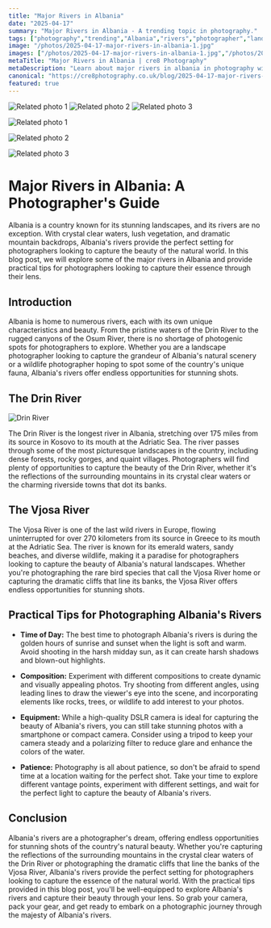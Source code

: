 ```yaml
---
title: "Major Rivers in Albania"
date: "2025-04-17"
summary: "Major Rivers in Albania - A trending topic in photography."
tags: ["photography","trending","Albania","rivers","photographer","landscapes","Drin River","Vjosa River","nature","tips","beauty"]
image: "/photos/2025-04-17-major-rivers-in-albania-1.jpg"
images: ["/photos/2025-04-17-major-rivers-in-albania-1.jpg","/photos/2025-04-17-major-rivers-in-albania-2.jpg","/photos/2025-04-17-major-rivers-in-albania-3.jpg"]
metaTitle: "Major Rivers in Albania | cre8 Photography"
metaDescription: "Learn about major rivers in albania in photography with practical tips and insights."
canonical: "https://cre8photography.co.uk/blog/2025-04-17-major-rivers-in-albania"
featured: true
---
```


<!-- Gallery as HTML -->

<div class="grid grid-cols-1 sm:grid-cols-2 md:grid-cols-3 gap-4">
  <img src="/photos/2025-04-17-major-rivers-in-albania-1.jpg" alt="Related photo 1" class="w-full rounded-lg" />
<img src="/photos/2025-04-17-major-rivers-in-albania-2.jpg" alt="Related photo 2" class="w-full rounded-lg" />
<img src="/photos/2025-04-17-major-rivers-in-albania-3.jpg" alt="Related photo 3" class="w-full rounded-lg" />
</div>


<!-- Gallery as Markdown -->
![Related photo 1](/photos/2025-04-17-major-rivers-in-albania-1.jpg)


![Related photo 2](/photos/2025-04-17-major-rivers-in-albania-2.jpg)


![Related photo 3](/photos/2025-04-17-major-rivers-in-albania-3.jpg)



# Major Rivers in Albania: A Photographer's Guide

Albania is a country known for its stunning landscapes, and its rivers are no exception. With crystal clear waters, lush vegetation, and dramatic mountain backdrops, Albania's rivers provide the perfect setting for photographers looking to capture the beauty of the natural world. In this blog post, we will explore some of the major rivers in Albania and provide practical tips for photographers looking to capture their essence through their lens.

## Introduction

Albania is home to numerous rivers, each with its own unique characteristics and beauty. From the pristine waters of the Drin River to the rugged canyons of the Osum River, there is no shortage of photogenic spots for photographers to explore. Whether you are a landscape photographer looking to capture the grandeur of Albania's natural scenery or a wildlife photographer hoping to spot some of the country's unique fauna, Albania's rivers offer endless opportunities for stunning shots.

## The Drin River

![Drin River](drin.jpg)

The Drin River is the longest river in Albania, stretching over 175 miles from its source in Kosovo to its mouth at the Adriatic Sea. The river passes through some of the most picturesque landscapes in the country, including dense forests, rocky gorges, and quaint villages. Photographers will find plenty of opportunities to capture the beauty of the Drin River, whether it's the reflections of the surrounding mountains in its crystal clear waters or the charming riverside towns that dot its banks.

## The Vjosa River

The Vjosa River is one of the last wild rivers in Europe, flowing uninterrupted for over 270 kilometers from its source in Greece to its mouth at the Adriatic Sea. The river is known for its emerald waters, sandy beaches, and diverse wildlife, making it a paradise for photographers looking to capture the beauty of Albania's natural landscapes. Whether you're photographing the rare bird species that call the Vjosa River home or capturing the dramatic cliffs that line its banks, the Vjosa River offers endless opportunities for stunning shots.

## Practical Tips for Photographing Albania's Rivers

- **Time of Day:** The best time to photograph Albania's rivers is during the golden hours of sunrise and sunset when the light is soft and warm. Avoid shooting in the harsh midday sun, as it can create harsh shadows and blown-out highlights.
  
- **Composition:** Experiment with different compositions to create dynamic and visually appealing photos. Try shooting from different angles, using leading lines to draw the viewer's eye into the scene, and incorporating elements like rocks, trees, or wildlife to add interest to your photos.
  
- **Equipment:** While a high-quality DSLR camera is ideal for capturing the beauty of Albania's rivers, you can still take stunning photos with a smartphone or compact camera. Consider using a tripod to keep your camera steady and a polarizing filter to reduce glare and enhance the colors of the water.
  
- **Patience:** Photography is all about patience, so don't be afraid to spend time at a location waiting for the perfect shot. Take your time to explore different vantage points, experiment with different settings, and wait for the perfect light to capture the beauty of Albania's rivers.

## Conclusion

Albania's rivers are a photographer's dream, offering endless opportunities for stunning shots of the country's natural beauty. Whether you're capturing the reflections of the surrounding mountains in the crystal clear waters of the Drin River or photographing the dramatic cliffs that line the banks of the Vjosa River, Albania's rivers provide the perfect setting for photographers looking to capture the essence of the natural world. With the practical tips provided in this blog post, you'll be well-equipped to explore Albania's rivers and capture their beauty through your lens. So grab your camera, pack your gear, and get ready to embark on a photographic journey through the majesty of Albania's rivers.

